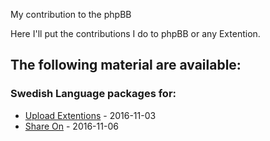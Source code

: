 My contribution to the phpBB

Here I'll put the contributions I do to phpBB or any Extention.

## The following material are available:

### Swedish Language packages for:  
- [Upload Extentions](../master/language/Upload-Extention/) - 2016-11-03  
- [Share On](../master/language/Share-On) - 2016-11-06  
